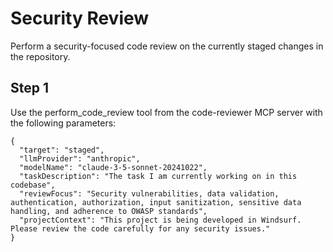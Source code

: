 # Security Review

Perform a security-focused code review on the currently staged changes in the repository.

## Step 1

Use the perform_code_review tool from the code-reviewer MCP server with the following parameters:
```
{
  "target": "staged",
  "llmProvider": "anthropic",
  "modelName": "claude-3-5-sonnet-20241022",
  "taskDescription": "The task I am currently working on in this codebase",
  "reviewFocus": "Security vulnerabilities, data validation, authentication, authorization, input sanitization, sensitive data handling, and adherence to OWASP standards",
  "projectContext": "This project is being developed in Windsurf. Please review the code carefully for any security issues."
}
```

<!-- 
Note: 
1. Consider updating the model name to the latest available model from Anthropic
2. Customize the taskDescription with specific context for better security review results
3. You can further customize the reviewFocus to target specific security concerns for your project
-->

